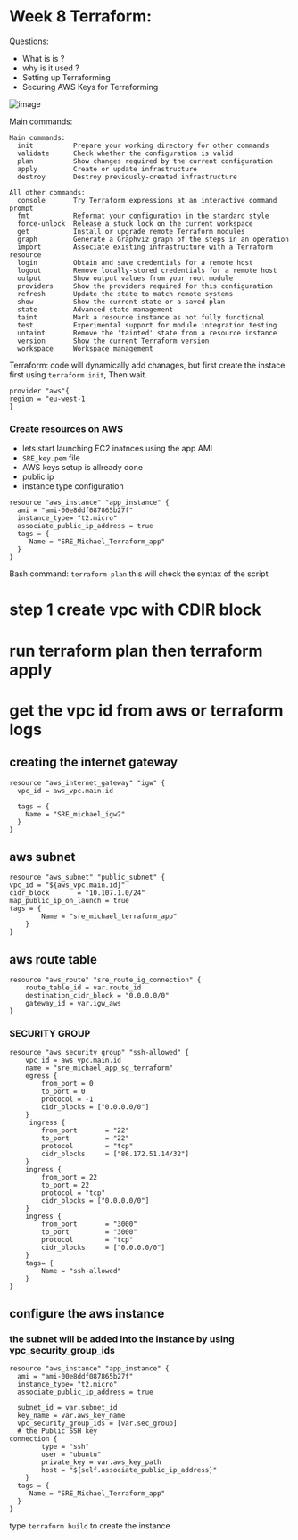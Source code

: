 # Week 8 Terraform:
Questions: 
- What is is ?
- why is it used ?
- Setting up Terraforming 
- Securing AWS Keys for Terraforming 

![image](https://user-images.githubusercontent.com/17476059/133597186-f0432314-9f30-450b-8684-4f9c24b814b1.png)

Main commands:

```
Main commands:
  init          Prepare your working directory for other commands
  validate      Check whether the configuration is valid
  plan          Show changes required by the current configuration
  apply         Create or update infrastructure
  destroy       Destroy previously-created infrastructure

All other commands:
  console       Try Terraform expressions at an interactive command prompt
  fmt           Reformat your configuration in the standard style
  force-unlock  Release a stuck lock on the current workspace
  get           Install or upgrade remote Terraform modules
  graph         Generate a Graphviz graph of the steps in an operation
  import        Associate existing infrastructure with a Terraform resource
  login         Obtain and save credentials for a remote host
  logout        Remove locally-stored credentials for a remote host
  output        Show output values from your root module
  providers     Show the providers required for this configuration
  refresh       Update the state to match remote systems
  show          Show the current state or a saved plan
  state         Advanced state management
  taint         Mark a resource instance as not fully functional
  test          Experimental support for module integration testing
  untaint       Remove the 'tainted' state from a resource instance
  version       Show the current Terraform version
  workspace     Workspace management

```

Terraform:
code will dynamically add chanages, but first create the instace first  using `terraform init`, Then wait.
```
provider "aws"{
region = "eu-west-1
}
```

### Create resources on AWS
- lets start launching EC2 inatnces using the app AMI
- `SRE_key.pem` file
- AWS keys setup is allready done 
- public ip 
- instance type configuration

```
resource "aws_instance" "app_instance" {
  ami = "ami-00e8ddf087865b27f"
  instance_type= "t2.micro"
  associate_public_ip_address = true
  tags = {
     Name = "SRE_Michael_Terraform_app"
  }
}
```
Bash command: `terraform plan` this will check the syntax of the script  



# step 1 create vpc with CDIR block
# run terraform plan then terraform apply 
# get the vpc id from aws or terraform logs


## creating the internet gateway
```
resource "aws_internet_gateway" "igw" {
  vpc_id = aws_vpc.main.id

  tags = {
    Name = "SRE_michael_igw2"
  }
}
```
## aws subnet 
```
resource "aws_subnet" "public_subnet" {
vpc_id = "${aws_vpc.main.id}"
cidr_block       = "10.107.1.0/24"
map_public_ip_on_launch = true
tags = {
		Name = "sre_michael_terraform_app"
	}
}
```
## aws route table
```
resource "aws_route" "sre_route_ig_connection" {
    route_table_id = var.route_id
    destination_cidr_block = "0.0.0.0/0"
    gateway_id = var.igw_aws
}

```


### SECURITY GROUP
```
resource "aws_security_group" "ssh-allowed" {
    vpc_id = aws_vpc.main.id
    name = "sre_michael_app_sg_terraform"
    egress {
        from_port = 0
        to_port = 0
        protocol = -1
        cidr_blocks = ["0.0.0.0/0"]
    }
     ingress {
        from_port       = "22"
        to_port         = "22"
        protocol        = "tcp"
        cidr_blocks     = ["86.172.51.14/32"]  
    }
    ingress {
        from_port = 22
        to_port = 22
        protocol = "tcp"
        cidr_blocks = ["0.0.0.0/0"]
    }
    ingress {
        from_port       = "3000"
        to_port         = "3000"
        protocol        = "tcp"
        cidr_blocks     = ["0.0.0.0/0"]  
    }
    tags= {
        Name = "ssh-allowed"
    }
}
```


## configure the aws instance 
### the subnet will be added into the instance by  using vpc_security_group_ids  
```
resource "aws_instance" "app_instance" {
  ami = "ami-00e8ddf087865b27f"
  instance_type= "t2.micro"
  associate_public_ip_address = true

  subnet_id = var.subnet_id
  key_name = var.aws_key_name
  vpc_security_group_ids = [var.sec_group]
  # the Public SSH key
connection {
		type = "ssh"
		user = "ubuntu"
		private_key = var.aws_key_path
		host = "${self.associate_public_ip_address}"
	} 
  tags = {
     Name = "SRE_Michael_Terraform_app"
  }
}
```
type `terraform build` to create the instance

